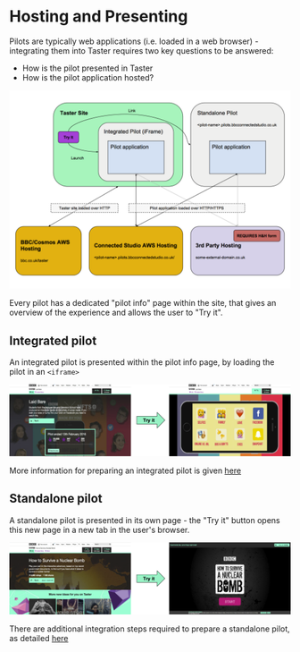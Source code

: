 # Hosting and Presenting

Pilots are typically web applications (i.e. loaded in a web browser) - integrating them into Taster requires two key questions to be answered:
- How is the pilot presented in Taster
- How is the pilot application hosted?

![Hosting and presenting overview](./overview.png?raw=true)

Every pilot has a dedicated "pilot info" page within the site, that gives an overview of the experience and allows the user to "Try it".

## Integrated pilot

An integrated pilot is presented within the pilot info page, by loading the pilot in an `<iframe>`

![Integrated overview](./integrated-flow.png?raw=true)

More information for preparing an integrated pilot is given [here](#../integration/iframe.md)  

## Standalone pilot

A standalone pilot is presented in its own page - the "Try it" button opens this new page in a new tab in the user's browser.

![Integrated overview](./standalone-flow.png?raw=true)

There are additional integration steps required to prepare a standalone pilot, as detailed [here](#../integration/new-window.md)  

